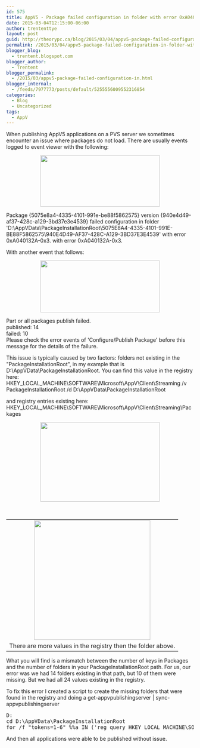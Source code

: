 ```yaml
---
id: 575
title: AppV5 - Package failed configuration in folder with error 0xA040132A-0x3
date: 2015-03-04T12:15:00-06:00
author: trententtye
layout: post
guid: http://theorypc.ca/blog/2015/03/04/appv5-package-failed-configuration-in-folder-with-error-0xa040132a-0x3/
permalink: /2015/03/04/appv5-package-failed-configuration-in-folder-with-error-0xa040132a-0x3/
blogger_blog:
  - trentent.blogspot.com
blogger_author:
  - Trentent
blogger_permalink:
  - /2015/03/appv5-package-failed-configuration-in.html
blogger_internal:
  - /feeds/7977773/posts/default/5255556009552316854
categories:
  - Blog
  - Uncategorized
tags:
  - AppV
---
```

When publishing AppV5 applications on a PVS server we sometimes encounter an issue where packages do not load.  There are usually events logged to event viewer with the following:

<div style="clear: both; text-align: center;">
  <a style="margin-left: 1em; margin-right: 1em;" href="http://2.bp.blogspot.com/-gkwnyioz_v0/VPdKegmNHEI/AAAAAAAAAwA/1KJHWYUZ0-4/s1600/Screen%2BShot%2B2015-03-04%2Bat%2B11.09.49%2BAM.png"><img src="http://2.bp.blogspot.com/-gkwnyioz_v0/VPdKegmNHEI/AAAAAAAAAwA/1KJHWYUZ0-4/s1600/Screen%2BShot%2B2015-03-04%2Bat%2B11.09.49%2BAM.png" width="320" height="138" border="0" /></a>
</div>

Package {5075e8a4-4335-4101-991e-be88f5862575} version {940e4d49-af37-428c-a129-3bd37e3e4539} failed configuration in folder 'D:\AppVData\PackageInstallationRoot\5075E8A4-4335-4101-991E-BE88F5862575\940E4D49-AF37-428C-A129-3BD37E3E4539' with error 0xA040132A-0x3. with error 0xA040132A-0x3.

With another event that follows:

<div style="clear: both; text-align: center;">
  <a style="margin-left: 1em; margin-right: 1em;" href="http://1.bp.blogspot.com/-_s1MC_aVUro/VPdKel39EnI/AAAAAAAAAv8/lWe5XVu_Pz0/s1600/Screen%2BShot%2B2015-03-04%2Bat%2B11.09.34%2BAM.png"><img src="http://1.bp.blogspot.com/-_s1MC_aVUro/VPdKel39EnI/AAAAAAAAAv8/lWe5XVu_Pz0/s1600/Screen%2BShot%2B2015-03-04%2Bat%2B11.09.34%2BAM.png" width="320" height="139" border="0" /></a>
</div>

Part or all packages publish failed.  
published: 14  
failed: 10  
Please check the error events of 'Configure/Publish Package' before this message for the details of the failure.

This issue is typically caused by two factors: folders not existing in the "PackageInstallationRoot", in my example that is D:\AppVData\PackageInstallationRoot.  You can find this value in the registry here:  
HKEY\_LOCAL\_MACHINE\SOFTWARE\Microsoft\AppV\Client\Streaming /v PackageInstallationRoot /d D:\AppVData\PackageInstallationRoot

and registry entries existing here:  
HKEY\_LOCAL\_MACHINE\SOFTWARE\Microsoft\AppV\Client\Streaming\Packages

<div style="clear: both; text-align: center;">
  <a style="margin-left: 1em; margin-right: 1em;" href="http://4.bp.blogspot.com/-pZ8XADAD4U0/VPdLJgrclHI/AAAAAAAAAwM/YOiuRWDCDPg/s1600/Screen%2BShot%2B2015-03-04%2Bat%2B11.05.42%2BAM.png"><img src="http://4.bp.blogspot.com/-pZ8XADAD4U0/VPdLJgrclHI/AAAAAAAAAwM/YOiuRWDCDPg/s1600/Screen%2BShot%2B2015-03-04%2Bat%2B11.05.42%2BAM.png" width="320" height="213" border="0" /></a>
</div>

&nbsp;

<table style="margin-left: auto; margin-right: auto; text-align: center;" cellspacing="0" cellpadding="0" align="center">
  <tr>
    <td style="text-align: center;">
      <a style="margin-left: auto; margin-right: auto;" href="http://3.bp.blogspot.com/-9HQu--PpZjI/VPdKQQAZSxI/AAAAAAAAAvs/b5h04mXIZ_M/s1600/Screen%2BShot%2B2015-03-04%2Bat%2B11.05.48%2BAM.png"><img src="http://3.bp.blogspot.com/-9HQu--PpZjI/VPdKQQAZSxI/AAAAAAAAAvs/b5h04mXIZ_M/s1600/Screen%2BShot%2B2015-03-04%2Bat%2B11.05.48%2BAM.png" width="312" height="320" border="0" /></a>
    </td>
  </tr>
  
  <tr>
    <td style="text-align: center;">
      There are more values in the registry then the folder above.
    </td>
  </tr>
</table>

What you will find is a mismatch between the number of keys in Packages and the number of folders in your PackageInstallationRoot path.  For us, our error was we had 14 folders existing in that path, but 10 of them were missing.  But we had all 24 values existing in the registry.

To fix this error I created a script to create the missing folders that were found in the registry and doing a get-appvpublishingserver | sync-appvpublishingserver

<pre class="lang:batch decode:true ">D:
cd D:\AppVData\PackageInstallationRoot
for /f "tokens=1-6" %%a IN ('reg query HKEY_LOCAL_MACHINE\SOFTWARE\Microsoft\AppV\Client\Streaming\Packages /s ^| findstr /i /c:"PackageRoot"') DO mkdir %%c</pre>

And then all applications were able to be published without issue.

<!-- AddThis Advanced Settings generic via filter on the_content -->

<!-- AddThis Share Buttons generic via filter on the_content -->